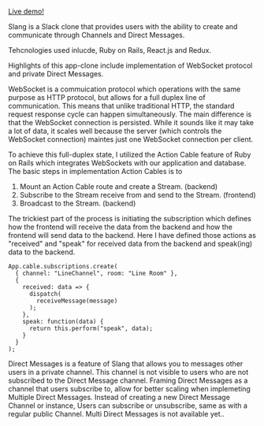 [Live demo!](https://slangg.herokuapp.com/#/)

Slang is a Slack clone that provides users with the ability to create and communicate through Channels and Direct Messages.

Tehcnologies used inlucde, Ruby on Rails, React.js and Redux.

Highlights of this app-clone include implementation of WebSocket protocol and private Direct Messages.

WebSocket is a commuication protocol which operations with the same purpose as HTTP protocol, but allows for a full duplex line of communication. This means that unlike traditional HTTP, the standard request response cycle can happen simultaneously. The main difference is that the WebSocket connection is persisted. While it sounds like it may take a lot of data, it scales well because the server (which controls the WebSocket connection) maintes just one WebSocket connection per client.

To achieve this full-duplex state, I utilized the Action Cable feature of Ruby on Rails which integrates WebSockets with our application and database. The basic steps in implementation Action Cables is to

1.  Mount an Action Cable route and create a Stream. (backend)
2.  Subscribe to the Stream receive from and send to the Stream. (frontend)
3.  Broadcast to the Stream. (backend)

The trickiest part of the process is initiating the subscription which defines how the frontend will receive the data from the backend and how the frontend will send data to the backend. Here I have defined those actions as "received" and "speak" for received data from the backend and speak(ing) data to the backend.

    App.cable.subscriptions.create(
      { channel: "LineChannel", room: "Line Room" },
      {
        received: data => {
          dispatch(
            receiveMessage(message)
          );
        },
        speak: function(data) {
          return this.perform("speak", data);
        }
      }
    );

Direct Messages is a feature of Slang that allows you to messages other users in a private channel. This channel is not visible to users who are not subscribed to the Direct Message channel. Framing Direct Messages as a channel that users subscribe to, allow for better scaling when implemeting Multiple Direct Messages. Instead of creating a new Direct Message Channel or instance, Users can subscribe or unsubscribe, same as with a regular public Channel. Multi Direct Messages is not available yet..

